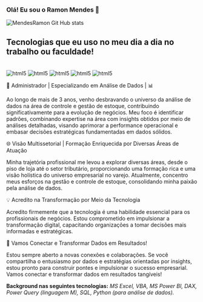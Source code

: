 
### Olá! Eu sou o Ramon Mendes 👋


![MendesRamon Git Hub stats](https://github-readme-stats.vercel.app/api?username=MendesRamon&showicons=truetheme=dracula)

## Tecnologias que eu uso no meu dia a dia no trabalho ou faculdade!

<div stile="display: inline_block"><br/>
    <img align="center" alt="html5" src="https://img.shields.io/badge/Python-3776AB?style=for-the-badge&logo=python&logoColor=white" />
    <img align="center" alt="html5" src="https://img.shields.io/badge/R-276DC3?style=for-the-badge&logo=r&logoColor=white" />
    <img align="center" alt="html5" src="https://img.shields.io/badge/Microsoft%20SQL%20Server-CC2927.svg?style=for-the-badge&logo=Microsoft-SQL-Server&logoColor=white" />
    <img align="center" alt="html5" src="https://img.shields.io/badge/Microsoft_Excel-217346?style=for-the-badge&logo=microsoft-excel&logoColor=white" />
    <img align="center" alt="html5" src="https://img.shields.io/badge/Power%20BI-F2C811.svg?style=for-the-badge&logo=Power-BI&logoColor=black" >
</div>

<p></p>
<p></p>

🚀 Administrador |  Especializando em Análise de Dados | 📊

Ao longo de mais de 3 anos, venho desbravando o universo da análise de dados na área de controle e gestão de estoque, contribuindo significativamente para a evolução de negócios. Meu foco é identificar padrões, combinando expertise na área com insights obtidos por meio de análises detalhadas, visando aprimorar a performance operacional e embasar decisões estratégicas fundamentadas em dados sólidos.

🌐 Visão Multissetorial | Formação Enriquecida por Diversas Áreas de Atuação

Minha trajetória profissional me levou a explorar diversas áreas, desde o piso de loja até o setor tributário, proporcionando uma formação rica e uma visão holística do universo empresarial no varejo. Atualmente, concentro meus esforços na gestão e controle de estoque, consolidando minha paixão pela análise de dados.

💡 Acredito na Transformação por Meio da Tecnologia

Acredito firmemente que a tecnologia é uma habilidade essencial para os profissionais de negócios. Estou comprometido em impulsionar a transformação digital, capacitando organizações a tomar decisões mais informadas e estratégicas.

🔗 Vamos Conectar e Transformar Dados em Resultados!

Estou sempre aberto a novas conexões e colaborações. Se você compartilha o entusiasmo por dados e estratégias orientadas por insights, estou pronto para construir pontes e impulsionar o sucesso empresarial. Vamos conectar e transformar dados em resultados tangíveis! 

**Background nas seguintes tecnologias:** *MS Excel, VBA, MS Power BI, DAX, Power Query (linguagem M), SQL, Python (para análise de dados).*
